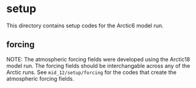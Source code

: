 # setup

This directory contains setup codes for the Arctic6 model run.

## forcing

NOTE: The atmospheric forcing fields were developed using the Arctic18
model run.  The forcing fields should be interchangable across any of the
Arctic runs.  See `mid_12/setup/forcing` for the codes that create the
atmospheric forcing fields.
